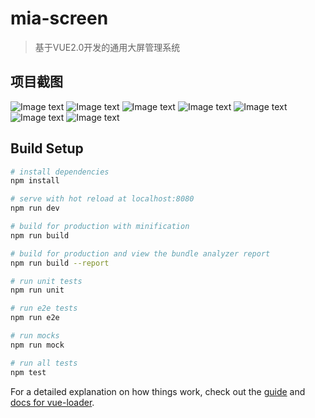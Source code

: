 # mia-screen

> 基于VUE2.0开发的通用大屏管理系统

## 项目截图
![Image text](https://github.com/visionsj/visual-screen/docs/screens/s7.jpg)
![Image text](https://github.com/visionsj/visual-screen/docs/screens/s1.jpg)
![Image text](https://github.com/visionsj/visual-screen/docs/screens/s2.jpg)
![Image text](https://github.com/visionsj/visual-screen/docs/screens/s3.jpg)
![Image text](https://github.com/visionsj/visual-screen/docs/screens/s4.jpg)
![Image text](https://github.com/visionsj/visual-screen/docs/screens/s5.jpg)
![Image text](https://github.com/visionsj/visual-screen/docs/screens/s6.jpg)

## Build Setup

``` bash
# install dependencies
npm install

# serve with hot reload at localhost:8080
npm run dev

# build for production with minification
npm run build

# build for production and view the bundle analyzer report
npm run build --report

# run unit tests
npm run unit

# run e2e tests
npm run e2e

# run mocks
npm run mock

# run all tests
npm test
```



For a detailed explanation on how things work, check out the [guide](http://vuejs-templates.github.io/webpack/) and [docs for vue-loader](http://vuejs.github.io/vue-loader).
